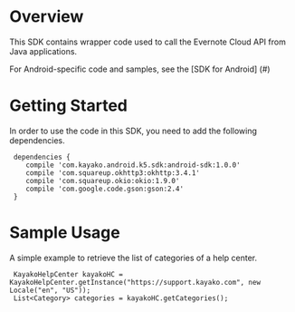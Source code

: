 
# Overview

This SDK contains wrapper code used to call the Evernote Cloud API from Java applications.

For Android-specific code and samples, see the [SDK for Android] (#)

# Getting Started

In order to use the code in this SDK, you need to add the following dependencies. 

```
 dependencies {
    compile 'com.kayako.android.k5.sdk:android-sdk:1.0.0'
    compile 'com.squareup.okhttp3:okhttp:3.4.1'
    compile 'com.squareup.okio:okio:1.9.0'
    compile 'com.google.code.gson:gson:2.4'
 }
```

# Sample Usage

A simple example to retrieve the list of categories of a help center.

```
 KayakoHelpCenter kayakoHC = KayakoHelpCenter.getInstance("https://support.kayako.com", new Locale("en", "US"));
 List<Category> categories = kayakoHC.getCategories();
 
```
